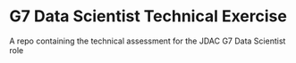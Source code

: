 # G7 Data Scientist Technical Exercise
 A repo containing the technical assessment for the JDAC G7 Data Scientist role
